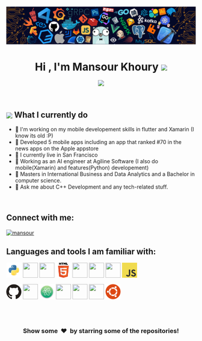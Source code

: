 ![Github Banner](https://github.com/Mkhoury99/Mkhoury99/blob/main/banner.png)
<h1 align="center">Hi , I'm Mansour Khoury <img src="https://media.giphy.com/media/hvRJCLFzcasrR4ia7z/giphy.gif" width="35"></h1>
<p align="center">
  <a href="https://github.com/DenverCoder1/readme-typing-svg"><img src="https://readme-typing-svg.herokuapp.com?lines=Full-Stack+Software+Engineer+in+Silicon+Valley;Competitive+Programmer;Hult+Prize+2019+Winner;Always%20learning%20new%20things&center=true&width=500&height=50"></a>
</p>

<br>

<h2><img src="https://emojis.slackmojis.com/emojis/images/1453406830/264/success-kid.png?1453406830" align="center"
                width="28" /> What I currently do</h2>

- 🔭 I'm working on my mobile developement skills in flutter and Xamarin (I know its old :P)
- 🧗 Developed 5 mobile apps including an app that ranked #70 in the news apps on the Apple appstore
- 🧗 I currently live in San Francisco
- 🔭 Working as an AI engineer at Agiline Software (I also do mobile(Xamarin) and features(Python) developement)
- 💬 Masters in International Business and Data Analytics and a Bachelor in computer science.
- 💬 Ask me about C++ Development and any tech-related stuff.

<br>

<h2 align="left">Connect with me:</h2>
<p align="left">
  <a href="https://www.linkedin.com/in/mansourkhoury/" target="blank"><img align="center"
      src="https://raw.githubusercontent.com/rahuldkjain/github-profile-readme-generator/master/src/images/icons/Social/linked-in-alt.svg"
      alt="mansour" height="40" width="40" /></a>
</p>

<h2 align="left">Languages and tools I am familiar with:</h2>




<code><img height="40" width="40" src="https://raw.githubusercontent.com/github/explore/80688e429a7d4ef2fca1e82350fe8e3517d3494d/topics/python/python.png"></code>
<code><img height="40" width="40" src="https://www.naveedashfaq.me/img/c++.png"></code>
<code><img height="40" width="40" src="https://upload.wikimedia.org/wikipedia/commons/7/7e/Dart-logo.png"></code>
<code><img height="40" width="40" src="https://raw.githubusercontent.com/github/explore/80688e429a7d4ef2fca1e82350fe8e3517d3494d/topics/html/html.png"></code>
<code><img height="40" width="40" src="https://cdn.iconscout.com/icon/free/png-256/css-131-722685.png"></code>
<code><img height="40" width="40" src="https://res.cloudinary.com/startup-grind/image/upload/c_fill,dpr_2.0,f_auto,g_center,h_1080,q_100,w_1080/v1/gcs/platform-data-goog/events/flutter_I6JGxZE.jpg"></code>
<code><img height="40" width="40" src="https://images.vexels.com/media/users/3/166401/isolated/preview/b82aa7ac3f736dd78570dd3fa3fa9e24-java-programming-language-icon-by-vexels.png"></code>
<code><img height="40" width="40" src="https://raw.githubusercontent.com/github/explore/80688e429a7d4ef2fca1e82350fe8e3517d3494d/topics/javascript/javascript.png"></code>


<code><img height="40" width="40" src="https://raw.githubusercontent.com/github/explore/80688e429a7d4ef2fca1e82350fe8e3517d3494d/topics/github-api/github-api.png"></code>
<code><img height="40" width="40" src="https://upload.wikimedia.org/wikipedia/commons/1/19/C_Logo.png"></code>
<code><img height="40" width="40" src="https://raw.githubusercontent.com/github/explore/80688e429a7d4ef2fca1e82350fe8e3517d3494d/topics/atom/atom.png"></code>
<code><img height="40" width="40" src="https://www.vectorlogo.zone/logos/wordpress/wordpress-icon.svg"></code>
<code><img height="40" width="40" src="https://bit.ly/3qZmQcU"></code>
<code><img height="40" width="40" src="https://cdn.icon-icons.com/icons2/2107/PNG/512/file_type_prolog_icon_130230.png"></code>
<code><img height="40" width="40" src="https://raw.githubusercontent.com/github/explore/80688e429a7d4ef2fca1e82350fe8e3517d3494d/topics/ubuntu/ubuntu.png"></code>

<br/>
<br/> 

<h3 align="center">Show some &nbsp;❤️&nbsp; by starring some of the repositories!</h3>



<!---
Mkhoury99/Mkhoury99 is a ✨ special ✨ repository because its `README.md` (this file) appears on your GitHub profile.
You can click the Preview link to take a look at your changes.
--->
